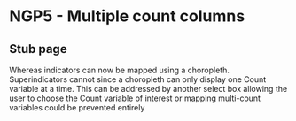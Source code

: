 # NGP5 - Multiple count columns

## **Stub page**

Whereas indicators can now be mapped using a choropleth. Superindicators cannot since a choropleth can only display one Count variable at a time. This can be addressed by another select box allowing the user to choose the Count variable of interest or mapping multi-count variables could be prevented entirely
